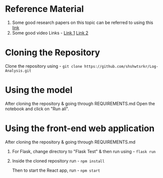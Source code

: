 # Reference Material
1. Some good research papers on this topic can be referred to using this [link](https://drive.google.com/drive/folders/1JzQ7kUCgwe1pqnqD00JPZhNe8qKM2TI8)
2. Some good video Links -
[Link 1](https://www.youtube.com/watch?v=MpYB4Qcl570)
[Link 2](https://www.youtube.com/watch?v=OBHtu285aqE)

# Cloning the Repository
Clone the repository using - 
  ```git clone https://github.com/shshwtsrkr/Log-Analysis.git```
  
# Using the model
After cloning the repository & going through REQUIREMENTS.md
Open the notebook and click on "Run all".

# Using the front-end web application
After cloning the repository & going through REQUIREMENTS.md
1. For Flask, change directory to "Flask Test" & then run using - 
    ```flask run```
2. Inside the cloned repository run -
    ```npm install```
    
   Then to start the React app, run - 
    ```npm start```
